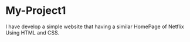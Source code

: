 # My-Project1
I have develop a simple website that having a similar HomePage of Netflix Using HTML and CSS.
